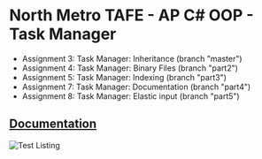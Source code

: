 # North Metro TAFE - AP C# OOP - Task Manager
- Assignment 3: Task Manager: Inheritance (branch "master")
- Assignment 4: Task Manager: Binary Files (branch "part2")
- Assignment 5: Task Manager: Indexing (branch "part3")
- Assignment 7: Task Manager: Documentation (branch "part4")
- Assignment 8: Task Manager: Elastic input (branch "part5")

## [Documentation](https://johnau.github.io/ap-oop-asgmnt3-inheritance)

![Test Listing](https://github.com/johnau/ap-oop-asgmnt3-inheritance/blob/master/images/test_listing.png?raw=true)